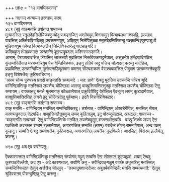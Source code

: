 +++
title = "१२ वागधिकरणम्"

+++
नाऩ्गाम् अत्यायम् इरण्डाम् पादम्  
१३५ वागदिगरणम्  
४८९ (सू) वाङ्मऩसि तर्शऩात् शप्ताच्च  
मुऩ्बादत्तिल् स्तूलदेहत्तिलेयिरुक्कुम्बोदु पाबङ्गळिऩ् अश्लेषमुम् विनाशमुम् वित्याबलमागक्काट्टि, इरण्डाम् पादत्तिल् अर्च्चिरादिगदिक्कु उबक्रममायुम्, अऴियुम् निलैयिलुळ्ळ स्तूलदेहत्तिलिरुन्दु उत्क्रान्दि(पुऱप्पाडु)यै मुडिवागवुम् कॊण्ड वित्याबलत्तैच् चिन्दिक्किऱारॆऩ्ऱु पादसङ्गदि।  
कदिक्कुत् तॊडक्कमाऩ उत्क्रान्दि कूऱप्पडुवदाल् अदिगरणसङ्गदि।   
आमाम्; वैराक्यबादत्तिल् जीवऩिऩ् जाक्रत्तशै मुदलियऩ निरूबिक्कप्पट्टमैयाल्, अत्तुडऩेये इन्द्रियादिगळिऩ् कुऴप्पनिलैयाऩ मरणम्बऱ्ऱियुम् पेस वेण्डियिरुक्क, इङ्गु तऩिये अदु पऱ्ऱिच् चॊल्वदऩ् करुत्तु यादॆऩिल्, प्रह्मवित्तिऩ् उत्क्रान्दियिल् मूर्त्तऩ्यनाडिमूलमाग कमऩम् सॊल्वदऱ्काग वैराक्यबादत्तिल् पॊदुवाग उत्क्रमणत्तैक्कूऱि इङ्गु विशेषत्तैक् कूऱियबडियाम्।  
'अस्य सोम्य पुरुषस्य प्रयदो वाङ्मऩसि सम्बत्यदे । मऩ: प्राणे' ऎऩ्बदु मुदलिय उत्क्रान्दि पऱ्ऱिय श्रुदि वागिन्द्रियत्तिऱ्कु मऩस्सिल् लयत्तैच् चॊल्गिऱदा अल्लदु वाक्व्रुत्तिमात्तिरत्तुक्कु मऩस्सिल् लयत्तैच् चॊल्गिऱदा ऎऩ्ऱु सम्शयम्। वाक्काऩदु मऩत्तै मूलमागक् कॊळ्ळामैयाल् प्रक्रुदियैविट्टु वेऱॊऩ्ऱिल् ऎदऱ्कुम् लयम् कूडादागैयाल्, वाक्व्रुत्तिमात्तिरत्तिऩ् लयत्तै इदु सॊल्गिऱदॆऩ्ऱु पूर्वबक्षम्। इदऩै निरागरिक्किऱार्।  
४८९ (सू) वाङ्मऩसि तर्शऩात् शप्ताच्च।  
वाक् मऩसि - वागिन्द्रियम् मऩत्तिल् सम्बन्दिक्किऱदु। तर्शऩात् - वागिन्द्रियम् ओय्वडैगैयिल्, मऩत्तिल् सॆयल् काणप्पडुवदाल् ऎऩ्ऱबडि। वाक्व्रुत्तियऩैत्तुक्कुम् लयम् कूऱिऩालुम्, इदु पॊरुन्दुमॆऩ्ऱाल्, अह्दल्ल; शप्ताच्च - 'वाङ्मऩसि सम्बत्यदे' ऎऩ्ऱु वागिन्द्रियत्तिऱ्के मऩदिल् लयत्तैक्कूऱुम् शप्तत्तालॆऩ्ऱबडि। वाक्व्रुत्तिक्के लयम् ऎऩ्ऱ पक्षत्तिलो अदऱ्काऩ शप्तम् इल्लामैयाल्, अगारणत्तिल् सम्बत्ति (लयम्) वरादॆऩ्ऱ तोषम् सममागैयाल्, अन्द पक्षम् कूडादु। सम्बत्ति ऎऩ्बदु सम्योगत्तैक् कुऱिप्पदाल्, अगारणत्तिल् लयत्तैक् कूऱविल्लै। आदलिऩ्, विरोदम् इल्लैयॆऩ्ऱु करुत्तु।

४९० (सू) अद एव सर्वाण्यऩु।  
  
ऎक्कारणत्ताल् वागिन्द्रियत्तिऱ्कु मऩस्सिल् सम्योगम् मट्टुम् सम्बत्ति ऎऩ्ऱ सॊल्लाल् कूऱप्पट्टदो, लयम् ऎऩ्बदु कूऱप्पडविल्लैयो, अद एव - अदे कारणत्ताल्, सर्वाणि अनु - सर्वेन्द्रियङ्गळुम् वाक्कै अऩुसरित्तु मऩस्सिल् सम्बन्दिक्किऩ्ऱऩ ऎऩ्ऩुम् अर्त्तत्तैच् चॊल्लुम् - 'तस्मादुबशान्ददेजा: अबुऩर्बवमिन्द्रियै: मऩसि सम्बत्यमाऩै:' ऎऩ्ऩुम् श्रुदिवसऩम् पॊरुन्दुगिऱदु ऎऩ्ऱु करुत्तु।

